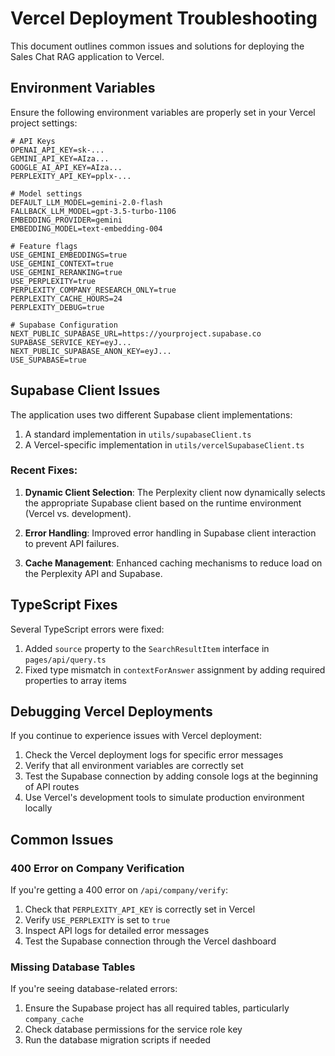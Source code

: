 # Vercel Deployment Troubleshooting

This document outlines common issues and solutions for deploying the Sales Chat RAG application to Vercel.

## Environment Variables

Ensure the following environment variables are properly set in your Vercel project settings:

```
# API Keys
OPENAI_API_KEY=sk-...
GEMINI_API_KEY=AIza...
GOOGLE_AI_API_KEY=AIza...
PERPLEXITY_API_KEY=pplx-...

# Model settings
DEFAULT_LLM_MODEL=gemini-2.0-flash
FALLBACK_LLM_MODEL=gpt-3.5-turbo-1106
EMBEDDING_PROVIDER=gemini
EMBEDDING_MODEL=text-embedding-004

# Feature flags
USE_GEMINI_EMBEDDINGS=true
USE_GEMINI_CONTEXT=true
USE_GEMINI_RERANKING=true
USE_PERPLEXITY=true
PERPLEXITY_COMPANY_RESEARCH_ONLY=true
PERPLEXITY_CACHE_HOURS=24
PERPLEXITY_DEBUG=true

# Supabase Configuration
NEXT_PUBLIC_SUPABASE_URL=https://yourproject.supabase.co
SUPABASE_SERVICE_KEY=eyJ...
NEXT_PUBLIC_SUPABASE_ANON_KEY=eyJ...
USE_SUPABASE=true
```

## Supabase Client Issues

The application uses two different Supabase client implementations:
1. A standard implementation in `utils/supabaseClient.ts`
2. A Vercel-specific implementation in `utils/vercelSupabaseClient.ts`

### Recent Fixes:

1. **Dynamic Client Selection**: The Perplexity client now dynamically selects the appropriate Supabase client based on the runtime environment (Vercel vs. development).

2. **Error Handling**: Improved error handling in Supabase client interaction to prevent API failures.

3. **Cache Management**: Enhanced caching mechanisms to reduce load on the Perplexity API and Supabase.

## TypeScript Fixes

Several TypeScript errors were fixed:

1. Added `source` property to the `SearchResultItem` interface in `pages/api/query.ts`
2. Fixed type mismatch in `contextForAnswer` assignment by adding required properties to array items

## Debugging Vercel Deployments

If you continue to experience issues with Vercel deployment:

1. Check the Vercel deployment logs for specific error messages
2. Verify that all environment variables are correctly set
3. Test the Supabase connection by adding console logs at the beginning of API routes
4. Use Vercel's development tools to simulate production environment locally

## Common Issues

### 400 Error on Company Verification

If you're getting a 400 error on `/api/company/verify`:

1. Check that `PERPLEXITY_API_KEY` is correctly set in Vercel
2. Verify `USE_PERPLEXITY` is set to `true`
3. Inspect API logs for detailed error messages
4. Test the Supabase connection through the Vercel dashboard

### Missing Database Tables

If you're seeing database-related errors:

1. Ensure the Supabase project has all required tables, particularly `company_cache`
2. Check database permissions for the service role key
3. Run the database migration scripts if needed 